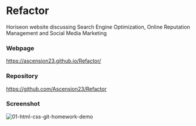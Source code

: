 # Refactor
Horiseon website discussing Search Engine Optimization, Online Reputation Management and Social Media Marketing
### Webpage
https://ascension23.github.io/Refactor/

### Repository
https://github.com/Ascension23/Refactor

### Screenshot
![01-html-css-git-homework-demo](https://user-images.githubusercontent.com/77472152/112557397-9bde3880-8d89-11eb-8cd7-3b59e05d7727.png)
